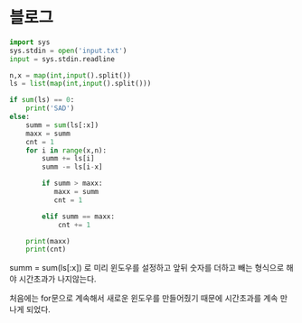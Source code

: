 # 블로그

```python
import sys
sys.stdin = open('input.txt')
input = sys.stdin.readline

n,x = map(int,input().split())
ls = list(map(int,input().split()))

if sum(ls) == 0:
    print('SAD')
else:
    summ = sum(ls[:x])
    maxx = summ
    cnt = 1
    for i in range(x,n):
        summ += ls[i]
        summ -= ls[i-x]

        if summ > maxx:
           maxx = summ
           cnt = 1

        elif summ == maxx:
            cnt += 1

    print(maxx)
    print(cnt)


```



summ = sum(ls[:x]) 로 미리 윈도우를 설정하고 앞뒤 숫자를 더하고 빼는 형식으로 해야 시간초과가 나지않는다.

처음에는 for문으로 계속해서 새로운 윈도우를 만들어줬기 때문에 시간초과를 계속 만나게 되었다.